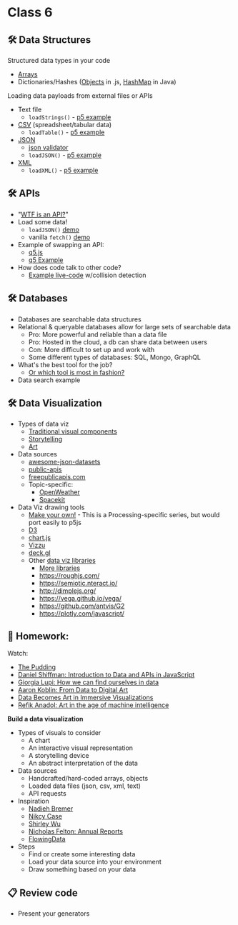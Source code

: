 # Class 6

## 🛠️ Data Structures

Structured data types in your code
  * [Arrays](https://www.youtube.com/watch?v=am6e1U2BHkA&vl=en)
  * Dictionaries/Hashes ([Objects](https://www.youtube.com/watch?v=_5jdE6RKxVk) in .js, [HashMap](https://processing.org/examples/hashmapclass.html) in Java)

Loading data payloads from external files or APIs
  * Text file
    * `loadStrings()` - [p5 example](https://p5js.org/reference/p5/loadStrings)
  * [CSV](https://www.howtogeek.com/348960/what-is-a-csv-file-and-how-do-i-open-it/) (spreadsheet/tabular data)
    * `loadTable()` - [p5 example](https://p5js.org/reference/p5/loadTable)
  * [JSON](https://developer.mozilla.org/en-US/docs/Learn/JavaScript/Objects/JSON)
    * [json validator](https://jsonlint.com/)
    * `loadJSON()` - [p5 example](https://p5js.org/reference/p5/loadJSON)
  * [XML](https://www.sitepoint.com/really-good-introduction-xml/)
    * `loadXML()` - [p5 example](https://p5js.org/reference/p5/loadXML)

## 🛠️ APIs

* "[WTF is an API?](https://maggieappleton.com/api/)"
* Load some data!
  * `loadJSON()` [demo](https://editor.p5js.org/cacheflowe/sketches/aHrrTAQFw)
  * vanilla `fetch()` [demo](https://editor.p5js.org/cacheflowe/sketches/FTI18-cxJ)
* Example of swapping an API:
  * [q5.js](https://github.com/LingDong-/q5xjs)
  * [q5 Example](https://editor.p5js.org/cacheflowe/sketches/IRhjHom9p)
* How does code talk to other code?
  * [Example live-code](https://editor.p5js.org/cacheflowe/sketches/488Fdh1O1) w/collision detection

## 🛠️ Databases

* Databases are searchable data structures 
* Relational & queryable databases allow for large sets of searchable data
  * Pro: More powerful and reliable than a data file
  * Pro: Hosted in the cloud, a db can share data between users
  * Con: More difficult to set up and work with
  * Some different types of databases: SQL, Mongo, GraphQL
* What's the best tool for the job?
  * [Or which tool is most in fashion?](../images/databases-relational-or-not.png)
* Data search example

## 🛠️ Data Visualization

* Types of data viz
  * [Traditional visual components](https://datavizproject.com/)
  * [Storytelling](https://www.youtube.com/watch?v=sFIDCtRX_-o)
  * [Art](https://www.youtube.com/watch?v=UxQDG6WQT5s)
* Data sources
  * [awesome-json-datasets](https://github.com/jdorfman/awesome-json-datasets)
  * [public-apis](https://github.com/public-apis/public-apis)
  * [freepublicapis.com](https://www.freepublicapis.com/)
  * Topic-specific:
    * [OpenWeather](https://openweathermap.org/api)
    * [Spacekit](https://typpo.github.io/spacekit/)
* Data Viz drawing tools
  * [Make your own!](https://vimeo.com/showcase/2573675) - This is a Processing-specific series, but would port easily to p5js
  * [D3](https://d3js.org/)
  * [chart.js](https://www.chartjs.org/docs/latest/samples/information.html)
  * [Vizzu](https://lib.vizzuhq.com/latest/examples/presets/)
  * [deck.gl](https://deck.gl/)
  * Other [data viz libraries](https://medium.com/nightingale/navigating-the-wide-world-of-web-based-data-visualization-libraries-798ea9f536e7)
    * [More libraries](../images/chart-libraries.webp)
    * https://roughjs.com/
    * https://semiotic.nteract.io/
    * http://dimplejs.org/
    * https://vega.github.io/vega/
    * https://github.com/antvis/G2
    * https://plotly.com/javascript/

## 📝 Homework:

Watch:

* [The Pudding](https://pudding.cool/)
* [Daniel Shiffman: Introduction to Data and APIs in JavaScript](https://www.youtube.com/watch?v=rJaXOFfwGVw)
* [Giorgia Lupi: How we can find ourselves in data](https://www.youtube.com/watch?v=sFIDCtRX_-o)
* [Aaron Koblin: From Data to Digital Art](https://www.youtube.com/watch?v=-SETcTrdcU4)
* [Data Becomes Art in Immersive Visualizations](https://www.youtube.com/watch?v=99gMbK2QCKE)
* [Refik Anadol: Art in the age of machine intelligence](https://www.youtube.com/watch?v=UxQDG6WQT5s)

**Build a data visualization**

* Types of visuals to consider
  * A chart
  * An interactive visual representation
  * A storytelling device
  * An abstract interpretation of the data
* Data sources
  * Handcrafted/hard-coded arrays, objects
  * Loaded data files (json, csv, xml, text)
  * API requests
* Inspiration
  * [Nadieh Bremer](https://www.visualcinnamon.com/)
  * [Nikcy Case](https://ncase.me/)
  * [Shirley Wu](https://shirleywu.studio/)
  * [Nicholas Felton: Annual Reports](http://feltron.com/FAR08.html)
  * [FlowingData](https://flowingdata.com/)
* Steps
  * Find or create some interesting data
  * Load your data source into your environment
  * Draw something based on your data

## 📋 Review code

* Present your generators
